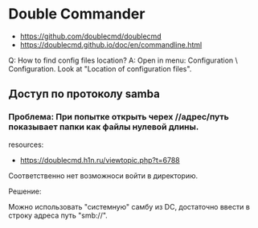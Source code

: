 # Double Commander

- https://github.com/doublecmd/doublecmd
- https://doublecmd.github.io/doc/en/commandline.html

Q: How to find config files location? A: Open in menu: Configuration \ Configuration. Look at "Location of configuration files".

## Доступ по протоколу samba

### Проблема: При попытке открыть черех //адрес/путь показывает папки как файлы нулевой длины. 

resources: 
- https://doublecmd.h1n.ru/viewtopic.php?t=6788

Соответственно нет возможноси войти в директорию.

Решение:

Можно использовать "системную" самбу из DC, достаточно ввести в строку адреса путь "smb://".